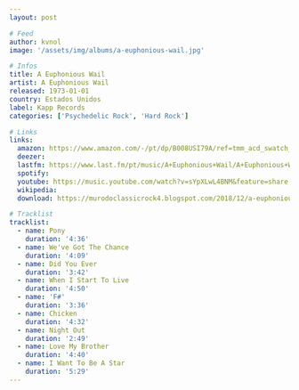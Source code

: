 ```yaml
---
layout: post

# Feed
author: kvnol
image: '/assets/img/albums/a-euphonious-wail.jpg'

# Infos
title: A Euphonious Wail
artist: A Euphonious Wail
released: 1973-01-01
country: Estados Unidos
label: Kapp Records
categories: ['Psychedelic Rock', 'Hard Rock']

# Links
links:
  amazon: https://www.amazon.com/-/pt/dp/B008USI79A/ref=tmm_acd_swatch_0?_encoding=UTF8&qid=1618368693&sr=1-1
  deezer:
  lastfm: https://www.last.fm/pt/music/A+Euphonious+Wail/A+Euphonious+Wail
  spotify:
  youtube: https://music.youtube.com/watch?v=sYpXLwL4BNM&feature=share
  wikipedia:
  download: https://murodoclassicrock4.blogspot.com/2018/12/a-euphonious-wail-1972.html

# Tracklist
tracklist:
  - name: Pony
    duration: '4:36'
  - name: We've Got The Chance
    duration: '4:09'
  - name: Did You Ever
    duration: '3:42'
  - name: When I Start To Live
    duration: '4:50'
  - name: 'F#'
    duration: '3:36'
  - name: Chicken
    duration: '4:32'
  - name: Night Out
    duration: '2:49'
  - name: Love My Brother
    duration: '4:40'
  - name: I Want To Be A Star
    duration: '5:29'
---
```

